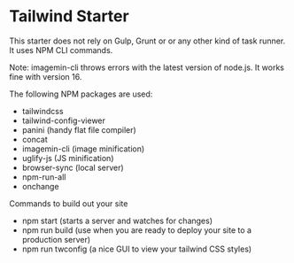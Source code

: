 # Tailwind Starter

This starter does not rely on Gulp, Grunt or or any other kind of task runner. It uses NPM CLI commands.

Note: imagemin-cli throws errors with the latest version of node.js. It works fine with version 16.

The following NPM packages are used:

- tailwindcss
- tailwind-config-viewer
- panini (handy flat file compiler)
- concat
- imagemin-cli (image minification)
- uglify-js (JS minification)
- browser-sync (local server)
- npm-run-all
- onchange

Commands to build out your site

- npm start (starts a server and watches for changes)
- npm run build (use when you are ready to deploy your site to a production server)
- npm run twconfig (a nice GUI to view your tailwind CSS styles) 
